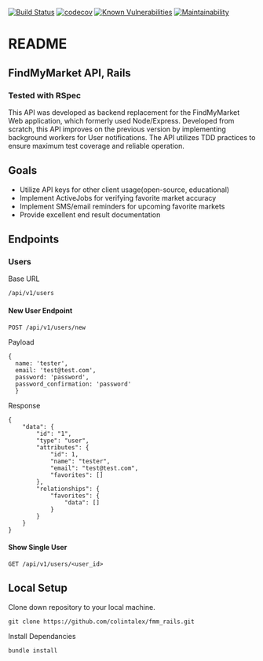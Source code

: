 [![Build Status](https://travis-ci.com/colintalex/fmm_rails.svg?branch=main)](https://travis-ci.com/colintalex/fmm_rails)
[![codecov](https://codecov.io/gh/colintalex/fmm_rails/branch/main/graph/badge.svg?token=C0VHeLGbZi)](https://codecov.io/gh/colintalex/fmm_rails)
[![Known Vulnerabilities](https://snyk.io/test/github/colintalex/fmm_rails/badge.svg)](https://snyk.io/test/github/colintalex/fmm_rails)
[![Maintainability](https://api.codeclimate.com/v1/badges/b307c94e4e20cb7d4eff/maintainability)](https://codeclimate.com/github/colintalex/fmm_rails/maintainability)

# README

## FindMyMarket API, Rails
### Tested with RSpec
This API was developed as backend replacement for the FindMyMarket Web application, which formerly used Node/Express.
Developed from scratch, this API improves on the previous version by implementing background workers for User notifications. 
The API utilizes TDD practices to ensure maximum test coverage and reliable operation.

## Goals

- Utilize API keys for other client usage(open-source, educational)
- Implement ActiveJobs for verifying favorite market accuracy
- Implement SMS/email reminders for upcoming favorite markets
- Provide excellent end result documentation

## Endpoints

### Users

Base URL
```
/api/v1/users
```

#### New User Endpoint
```
POST /api/v1/users/new
```
Payload
```
{
  name: 'tester',
  email: 'test@test.com',
  password: 'password',
  password_confirmation: 'password'
  }
```
Response
```
{
    "data": {
        "id": "1",
        "type": "user",
        "attributes": {
            "id": 1,
            "name": "tester",
            "email": "test@test.com",
            "favorites": []
        },
        "relationships": {
            "favorites": {
                "data": []
            }
        }
    }
}
```

#### Show Single User
```
GET /api/v1/users/<user_id>
```

## Local Setup

Clone down repository to your local machine.
```
git clone https://github.com/colintalex/fmm_rails.git
```

Install Dependancies
```
bundle install
```
